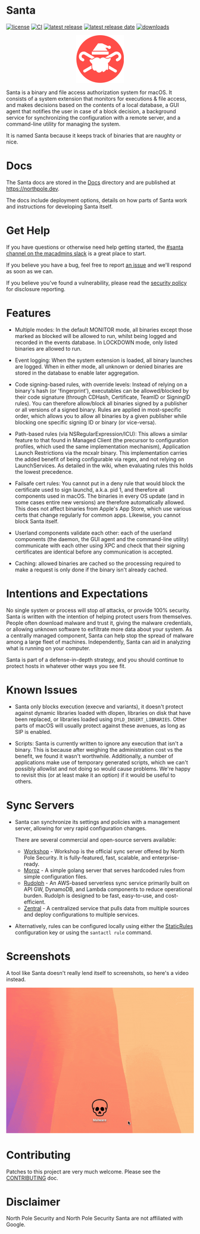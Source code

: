 # Santa

[![license](https://img.shields.io/github/license/northpolesec/santa?style=flat-square&color=lightgray)](https://github.com/northpolesec/santa/blob/main/LICENSE)
[![CI](https://img.shields.io/github/actions/workflow/status/northpolesec/santa/ci.yml?style=flat-square&label=CI)](https://github.com/northpolesec/santa/actions/workflows/ci.yml)
[![latest release](https://img.shields.io/github/v/release/northpolesec/santa.svg?style=flat-square)](https://github.com/northpolesec/santa/releases/latest)
[![latest release date](https://img.shields.io/github/release-date/northpolesec/santa?display_date=published_at&style=flat-square&color=007ec6)](https://github.com/northpolesec/santa/releases/latest)
[![downloads](https://img.shields.io/github/downloads/northpolesec/santa/latest/total?style=flat-square&color=007ec6)](https://github.com/northpolesec/santa/releases/latest)

<p align="center">
    <img src="./docs/static/img/nps-logo-256.png" height="128" alt="Santa Icon" />
</p>

Santa is a binary and file access authorization system for macOS. It consists
of a system extension that monitors for executions & file access, and makes
decisions based on the contents of a local database, a GUI agent that notifies
the user in case of a block decision, a background service for synchronizing
the configuration with a remote server, and a command-line utility for managing
the system.

It is named Santa because it keeps track of binaries that are naughty or nice.

# Docs

The Santa docs are stored in the
[Docs](https://github.com/northpolesec/santa/blob/main/docs) directory and are published
at https://northpole.dev.

The docs include deployment options, details on how parts of Santa work and
instructions for developing Santa itself.

# Get Help

If you have questions or otherwise need help getting started,
the [#santa channel on the macadmins slack](https://app.slack.com/client/T04QVKUQG/C0E1VRBGW) is a great place to start.

If you believe you have a bug, feel free to report [an
issue](https://github.com/northpolesec/santa/issues) and we'll respond as soon as we
can.

If you believe you've found a vulnerability, please read the
[security policy](https://github.com/northpolesec/santa/security/policy) for
disclosure reporting.

# Features

* Multiple modes: In the default MONITOR mode, all binaries except those marked
  as blocked will be allowed to run, whilst being logged and recorded in
  the events database. In LOCKDOWN mode, only listed binaries are allowed to
  run.

* Event logging: When the system extension is loaded, all binary launches are
  logged. When in either mode, all unknown or denied binaries are stored in the
  database to enable later aggregation.

* Code signing-based rules, with override levels: Instead of relying on a
  binary's hash (or 'fingerprint'), executables can be allowed/blocked by their
  code signature (through CDHash, Certificate, TeamID or SigningID rules). You
  can therefore allow/block all binaries signed by a publisher or all versions
  of a signed binary. Rules are applied in most-specific order, which allows you
  to allow all binaries by a given publisher while blocking one specific
  signing ID or binary (or vice-versa).

* Path-based rules (via NSRegularExpression/ICU): This allows a similar feature
  to that found in Managed Client (the precursor to configuration profiles,
  which used the same implementation mechanism), Application Launch
  Restrictions via the mcxalr binary. This implementation carries the added
  benefit of being configurable via regex, and not relying on LaunchServices.
  As detailed in the wiki, when evaluating rules this holds the lowest
  precedence.

* Failsafe cert rules: You cannot put in a deny rule that would block the
  certificate used to sign launchd, a.k.a. pid 1, and therefore all components
  used in macOS. The binaries in every OS update (and in some cases entire new
  versions) are therefore automatically allowed. This does not affect binaries
  from Apple's App Store, which use various certs that change regularly for
  common apps. Likewise, you cannot block Santa itself.

* Userland components validate each other: each of the userland components (the
  daemon, the GUI agent and the command-line utility) communicate with each
  other using XPC and check that their signing certificates are identical
  before any communication is accepted.

* Caching: allowed binaries are cached so the processing required to make a
  request is only done if the binary isn't already cached.

# Intentions and Expectations

No single system or process will stop *all* attacks, or provide 100% security.
Santa is written with the intention of helping protect users from themselves.
People often download malware and trust it, giving the malware credentials, or
allowing unknown software to exfiltrate more data about your system. As a
centrally managed component, Santa can help stop the spread of malware among a
large fleet of machines. Independently, Santa can aid in analyzing what is
running on your computer.

Santa is part of a defense-in-depth strategy, and you should continue to
protect hosts in whatever other ways you see fit.

# Known Issues

* Santa only blocks execution (execve and variants), it doesn't protect against
  dynamic libraries loaded with dlopen, libraries on disk that have been
  replaced, or libraries loaded using `DYLD_INSERT_LIBRARIES`. Other parts of
  macOS will usually protect against these avenues, as long as SIP is enabled.

* Scripts: Santa is currently written to ignore any execution that isn't a
  binary. This is because after weighing the administration cost vs the
  benefit, we found it wasn't worthwhile. Additionally, a number of
  applications make use of temporary generated scripts, which we can't possibly
  allowlist and not doing so would cause problems. We're happy to revisit this
  (or at least make it an option) if it would be useful to others.

# Sync Servers

* Santa can synchronize its settings and policies with a management server,
  allowing for very rapid configuration changes.

  There are several commercial and open-source servers available:

    * [Workshop](https://northpole.security) - Workshop is the official sync
      server offered by North Pole Security. It is fully-featured, fast,
      scalable, and enterprise-ready.
    * [Moroz](https://github.com/groob/moroz) - A simple golang server that
      serves hardcoded rules from simple configuration files.
    * [Rudolph](https://github.com/airbnb/rudolph) - An AWS-based serverless sync service
      primarily built on API GW, DynamoDB, and Lambda components to reduce operational burden.
      Rudolph is designed to be fast, easy-to-use, and cost-efficient.
    * [Zentral](https://github.com/zentralopensource/zentral/wiki) - A
      centralized service that pulls data from multiple sources and deploy
      configurations to multiple services.

* Alternatively, rules can be configured locally using either the
  [StaticRules](https://northpole.dev/configuration/keys#StaticRules) configuration
  key or using the `santactl rule` command.

# Screenshots

A tool like Santa doesn't really lend itself to screenshots, so here's a video
instead.


<p align="center"> <img src="./docs/static/img/santa-block.gif" alt="Santa Block Video" /> </p>

# Contributing
Patches to this project are very much welcome. Please see the
[CONTRIBUTING](https://northpole.dev/development/contributing) doc.

# Disclaimer

North Pole Security and North Pole Security Santa are not affiliated with
Google.
